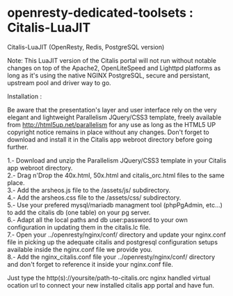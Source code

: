 # openresty-dedicated-toolsets : Citalis-LuaJIT
Citalis-LuaJIT (OpenResty, Redis, PostgreSQL version)

Note: This LuaJIT version of the Citalis portal will not run without notable changes on top of the Apache2, OpenLiteSpeed and Lighttpd platforms as long as it's using the native NGINX PostgreSQL, secure and persistant, upstream pool and driver way to go.

Installation :

Be aware that the presentation's layer and user interface rely on the very elegant and lightweight Parallelism JQuery/CSS3 template, freely available from http://html5up.net/parallelism for any use as long as the HTML5 UP copyright notice remains in place without any changes. Don't forget to download and install it in the Citalis app webroot directory before going further.

1.- Download and unzip the Parallelism JQuery/CSS3 template in your Citalis app webroot directory.<br />
2.- Drag n'Drop the 40x.html, 50x.html and citalis_orc.html files to the same place.<br />
3.- Add the arsheos.js file to the /assets/js/ subdirectory.<br />
4.- Add the arsheos.css file to the /assets/css/ subdirectory.<br />
5.- Use your prefered mysql/mariadb managment tool (phpPgAdmin, etc...) to add the citalis db (one table) on your pg server.<br />
6.- Adapt all the local paths and db user:password to your own configuration in updating them in the citalis.lc file.<br />
7.- Open your ../openresty/nginx/conf/ directory and update your nginx.conf file in picking up the adequate citalis and postgresql configuration setups available inside the nginx.conf file we provide you.<br />
8.- Add the nginx_citalis.conf file your ../openresty/nginx/conf/ directory and don't forget to reference it inside your nginx.conf file.<br />

Just type the http(s)://yoursite/path-to-citalis.orc nginx handled virtual ocation url to connect your new installed citalis app portal and have fun.
